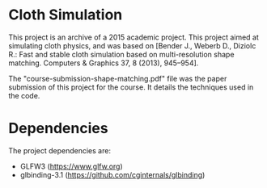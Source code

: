 # Cloth Simulation

This project is an archive of a 2015 academic project. This project aimed at simulating cloth physics, and was based on [Bender J., Weberb D., Diziolc R.: Fast and stable cloth simulation based on multi-resolution shape matching. Computers & Graphics 37, 8 (2013), 945–954].

The "course-submission-shape-matching.pdf" file was the paper submission of this project for the course. It details the techniques used in the code.

# Dependencies

The project dependencies are:
- GLFW3 (https://www.glfw.org)
- glbinding-3.1 (https://github.com/cginternals/glbinding)
